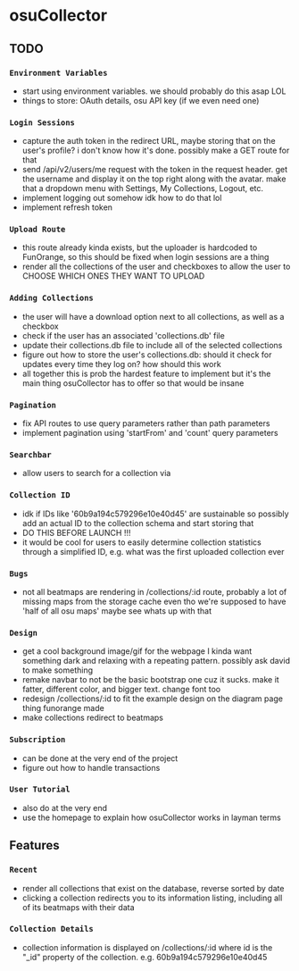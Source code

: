 # osuCollector

## TODO

### `Environment Variables`
- start using environment variables. we should probably do this asap LOL
- things to store: OAuth details, osu API key (if we even need one)

### `Login Sessions`

- capture the auth token in the redirect URL, maybe storing that on the user's profile? i don't know how it's done. possibly make a GET route for that
- send /api/v2/users/me request with the token in the request header. get the username and display it on the top right along with the avatar. make that a dropdown menu with Settings, My Collections, Logout, etc.
- implement logging out somehow idk how to do that lol
- implement refresh token

### `Upload Route`
- this route already kinda exists, but the uploader is hardcoded to FunOrange, so this should be fixed when login sessions are a thing
- render all the collections of the user and checkboxes to allow the user to CHOOSE WHICH ONES THEY WANT TO UPLOAD

### `Adding Collections`
- the user will have a download option next to all collections, as well as a checkbox
- check if the user has an associated 'collections.db' file
- update their collections.db file to include all of the selected collections
- figure out how to store the user's collections.db: should it check for updates every time they log on? how should this work
- all together this is prob the hardest feature to implement but it's the main thing osuCollector has to offer so that would be insane

### `Pagination`

- fix API routes to use query parameters rather than path parameters
- implement pagination using 'startFrom' and 'count' query parameters

### `Searchbar`
- allow users to search for a collection via

### `Collection ID`
- idk if IDs like '60b9a194c579296e10e40d45' are sustainable so possibly add an actual ID to the collection schema and start storing that
- DO THIS BEFORE LAUNCH !!!
- it would be cool for users to easily determine collection statistics through a simplified ID, e.g. what was the first uploaded collection ever

### `Bugs`
- not all beatmaps are rendering in /collections/:id route, probably a lot of missing maps from the storage cache even tho we're supposed to have 'half of all osu maps' maybe see whats up with that

### `Design`
- get a cool background image/gif for the webpage I kinda want something dark and relaxing with a repeating pattern. possibly ask david to make something
- remake navbar to not be the basic bootstrap one cuz it sucks. make it fatter, different color, and bigger text. change font too
- redesign /collections/:id to fit the example design on the diagram page thing funorange made
- make collections redirect to beatmaps

### `Subscription`
- can be done at the very end of the project
- figure out how to handle transactions

### `User Tutorial`
- also do at the very end
- use the homepage to explain how osuCollector works in layman terms

## Features

### `Recent`
- render all collections that exist on the database, reverse sorted by date
- clicking a collection redirects you to its information listing, including all of its beatmaps with their data

### `Collection Details`
- collection information is displayed on /collections/:id where id is the "\_id" property of the collection. e.g. 60b9a194c579296e10e40d45
